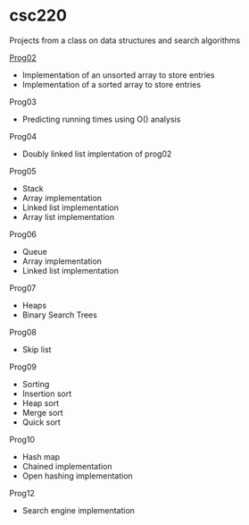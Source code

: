 # csc220
Projects from a class on data structures and search algorithms 

[Prog02](https://github.com/JakeSteirer21/csc220/tree/master/jste220/prog02)

  - Implementation of an unsorted array to store entries
  - Implementation of a sorted array to store entries
  
Prog03

  - Predicting running times using O() analysis
  
Prog04

  - Doubly linked list implentation of prog02
  
Prog05

  - Stack
  - Array implementation
  - Linked list implementation
  - Array list implementation
  
Prog06

  - Queue
  - Array implementation
  - Linked list implementation
  
Prog07

  - Heaps
  - Binary Search Trees
  
Prog08

  - Skip list
  
Prog09

  - Sorting
  - Insertion sort
  - Heap sort
  - Merge sort 
  - Quick sort
  
Prog10

  - Hash map
  - Chained implementation
  - Open hashing implementation
  
 Prog12
 
  - Search engine implementation
